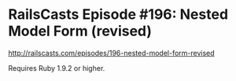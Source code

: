 # RailsCasts Episode #196: Nested Model Form (revised)

http://railscasts.com/episodes/196-nested-model-form-revised

Requires Ruby 1.9.2 or higher.
